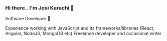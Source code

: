 ### Hi there.. I'm Josi Karachi 👋

Software Developer 🦾

Experience working with JavaScript and its frameworks/libraries (React, Angular, NodeJS, MongoDB etc)
Freelance developer and occasional writer
